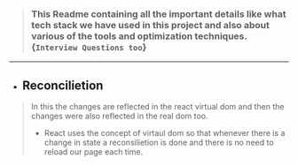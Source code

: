 >### This Readme containing all the important details like what tech stack  we have used in this project and also about various of the tools and optimization techniques. {` Interview Questions too `}

---

* ## Reconcilietion 
>In this the changes are reflected in the react virtual dom and then the changes were also reflected in the real dom too.
>* React uses the concept of virtaul dom so that whenever there is a change in state a reconsilietion is done and there is no need to reload our page each time.